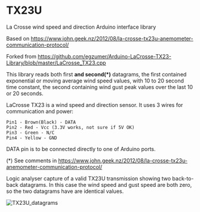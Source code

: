 # TX23U
La Crosse wind speed and direction Arduino interface library

Based on https://www.john.geek.nz/2012/08/la-crosse-tx23u-anemometer-communication-protocol/

Forked from https://github.com/egzumer/Arduino-LaCrosse-TX23-Library/blob/master/LaCrosse_TX23.cpp

This library reads both first **and second(*)** datagrams, the first contained exponential or moving average wind speed values, with 10 to 20 second time constant, the second containing wind gust peak values over the last 10 or 20 seconds.

LaCrosse TX23 is a wind speed and direction sensor. It uses 3 wires for communication and power:
```
Pin1 - Brown(Black) - DATA
Pin2 - Red - Vcc (3.3V works, not sure if 5V OK)
Pin3 - Green - N/C
Pin4 - Yellow - GND
```
DATA pin is to be connected directly to one of Arduino ports.

(*) See comments in https://www.john.geek.nz/2012/08/la-crosse-tx23u-anemometer-communication-protocol/

Logic analyser capture of a valid TX23U transmission showing two back-to-back datagrams. In this case the wind speed and gust speed are both zero, so the two datagrams have are identical values.

![TX23U_datagrams](https://github.com/user-attachments/assets/651a8f8d-b067-4187-9e43-20c105912102)
